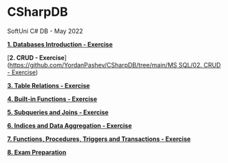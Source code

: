 # CSharpDB
SoftUni C# DB - May 2022

[**1. Databases Introduction - Exercise**](https://github.com/YordanPashev/CSharpDB/tree/main/MS%20SQL/01.%20Databases%20Introduction%20-%20Exercise)

[**2. CRUD - Exercise**]([https://github.com/YordanPashev/CSharpDB/tree/main/MS SQL/02. CRUD - Exercise](https://github.com/YordanPashev/CSharpDB/tree/main/MS%20SQL/02.%20CRUD%20-%20Exercise))

[**3. Table Relations - Exercise**](https://github.com/YordanPashev/CSharpDB/tree/main/MS%20SQL/03.%20Table%20Relations%20-%20Exercise)

[**4. Built-in Functions - Exercise**](https://github.com/YordanPashev/CSharpDB/tree/main/MS%20SQL/04.%20Built-in%20Functions%20-%20Exercise)

[**5. Subqueries and Joins - Exercise**](https://github.com/YordanPashev/CSharpDB/tree/main/MS%20SQL/05.%20Subqueries%20and%20Joins%20-%20Exercise)

[**6. Indices and Data Aggregation - Exercise**](https://github.com/YordanPashev/CSharpDB/tree/main/MS%20SQL/06.%20Indices%20and%20Data%20Aggregation%20-%20Exercise)

[**7. Functions, Procedures, Triggers and Transactions - Exercise**](https://github.com/YordanPashev/CSharpDB/tree/main/MS%20SQL/07.%20Functions%2C%20Procedures%2C%20Triggers%20and%20Transactions%20-%20Exercise)

[**8. Exam Preparation**](https://github.com/YordanPashev/CSharpDB/tree/main/MS%20SQL/08.%20Exam%20Preparation)
